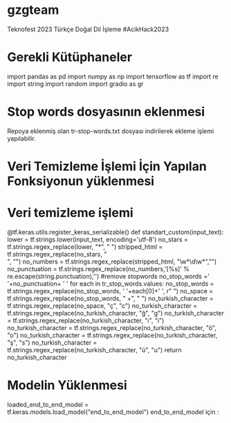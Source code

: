 # gzgteam
Teknofest 2023 Türkçe Doğal Dil İşleme #AcikHack2023

# Gerekli Kütüphaneler
import pandas as pd
import numpy as np
import tensorflow as tf
import re
import string
import random
import gradio as gr

# Stop words dosyasının eklenmesi
Repoya eklenmiş olan tr-stop-words.txt dosyası indirilerek ekleme işlemi yapılabilir.

# Veri Temizleme İşlemi İçin Yapılan Fonksiyonun yüklenmesi
# Veri temizleme işlemi
@tf.keras.utils.register_keras_serializable()
def standart_custom(input_text):
    lower = tf.strings.lower(input_text, encoding='utf-8') 
    no_stars = tf.strings.regex_replace(lower, "\*", " ")
    stripped_html = tf.strings.regex_replace(no_stars, "<br />", "") 
    no_numbers = tf.strings.regex_replace(stripped_html, "\w*\d\w*","") 
    no_punctuation = tf.strings.regex_replace(no_numbers,'[%s]' % re.escape(string.punctuation),'') 
    #remove stopwords
    no_stop_words =' '+no_punctuation+ ' '
    for each in tr_stop_words.values:
        no_stop_words = tf.strings.regex_replace(no_stop_words, ' '+each[0]+' ', r" ")
    no_space = tf.strings.regex_replace(no_stop_words, " +", " ")
    no_turkish_character = tf.strings.regex_replace(no_space, "ç", "c") 
    no_turkish_character = tf.strings.regex_replace(no_turkish_character, "ğ", "g")
    no_turkish_character = tf.strings.regex_replace(no_turkish_character, "ı", "i")
    no_turkish_character = tf.strings.regex_replace(no_turkish_character, "ö", "o")
    no_turkish_character = tf.strings.regex_replace(no_turkish_character, "ş", "s")
    no_turkish_character = tf.strings.regex_replace(no_turkish_character, "ü", "u")
    return no_turkish_character  
    
# Modelin Yüklenmesi
loaded_end_to_end_model = tf.keras.models.load_model("end_to_end_model")
end_to_end_model için : 

